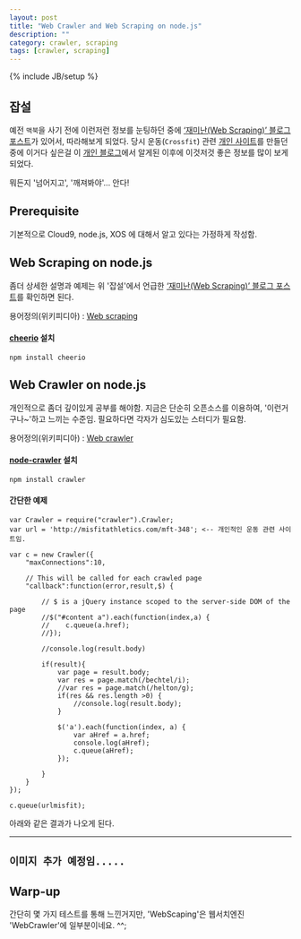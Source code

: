 ```yaml
---
layout: post
title: "Web Crawler and Web Scraping on node.js"
description: ""
category: crawler, scraping
tags: [crawler, scraping]
---
```

{% include JB/setup %}

## 잡설
예전 `맥북`을 사기 전에 이런저런 정보를 눈팅하던 중에 [‘재미난(Web Scraping)’ 블로그 포스트](http://blog.hibrainapps.net/151)가 있어서, 
따라해보게 되었다. 당시 운동(`Crossfit`) 관련 [개인 사이트](http://crossfitwod.herokuapp.com/)를 만들던 중에 이거다 싶은걸 
이 [개인 블로그](http://blog.hibrainapps.net)에서 알게된 이후에 이것저것 좋은 정보를 많이 보게 되었다.

뭐든지 '넘어지고', '깨져봐야'... 안다!

## Prerequisite
기본적으로 Cloud9, node.js, XOS 에 대해서 알고 있다는 가정하게 작성함.

## Web Scraping on node.js
좀더 상세한 설명과 예제는 위 '잡설'에서 언급한 [‘재미난(Web Scraping)’ 블로그 포스트](http://blog.hibrainapps.net/151)를 확인하면 된다.

용어정의(위키피디아) : [Web scraping](http://en.wikipedia.org/wiki/Web_scraping)

#### [cheerio](https://github.com/cheeriojs/cheerio) 설치

    npm install cheerio

## Web Crawler on node.js
개인적으로 좀더 깊이있게 공부를 해야함. 지금은 단순히 오픈소스를 이용하여, '이런거구나~'하고 느끼는 수준임.
필요하다면 각자가 심도있는 스터디가 필요함.

용어정의(위키피디아) : [Web crawler](http://en.wikipedia.org/wiki/Web_crawler)

#### [node-crawler](https://github.com/sylvinus/node-crawler) 설치

    npm install crawler

#### 간단한 예제

    var Crawler = require("crawler").Crawler;
    var url = 'http://misfitathletics.com/mft-348'; <-- 개인적인 운동 관련 사이트임.
    
    var c = new Crawler({
        "maxConnections":10,
    
        // This will be called for each crawled page
        "callback":function(error,result,$) {
        
            // $ is a jQuery instance scoped to the server-side DOM of the page
            //$("#content a").each(function(index,a) {
            //    c.queue(a.href);
            //});
            
            //console.log(result.body)
            
            if(result){
                var page = result.body;
                var res = page.match(/bechtel/i);
                //var res = page.match(/helton/g);
                if(res && res.length >0) {
                    //console.log(result.body);
                }
                
                $('a').each(function(index, a) {
                    var aHref = a.href;
                    console.log(aHref);
                    c.queue(aHref);
                });
            
            }
        }
    });
    
    c.queue(urlmisfit);

아래와 같은 결과가 나오게 된다.

---
`이미지 추가 예정임.....`
---

## Warp-up
간단히 몇 가지 테스트를 통해 느낀거지만, 'WebScaping'은 웹서치엔진 'WebCrawler'에 일부분이네요. ^^;

